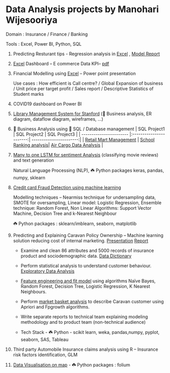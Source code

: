 # Data Analysis projects by Manohari Wijesooriya
Domain : Insurance / Finance / Banking

Tools  : Excel, Power BI, Python, SQL

1) Predicting Resturant tips - Regression analysis in [Excel](https://github.com/mw532fin/analysis/blob/489231e3efe0684c392bae21e650e809b6b0bbc7/Excel/Excel002_Predict%20Restaurant%20tips.xlsx) , [Model Report](https://github.com/mw532fin/analysis/blob/aa0f131cdc16f16c4e33133080db124145b7c346/Excel/Excel002_Resturant%20tips.pdf)
   
3) [Excel](https://github.com/mw532fin/analysis/blob/42d066494ac891bbcbe0b6ecdd53aad82429dc1e/Excel/Excel_001_E%20Commerce%20Dashboard%20Project.xlsx) Dashboard – E commerce Data KPI– [pdf](https://github.com/mw532fin/analysis/blob/42d066494ac891bbcbe0b6ecdd53aad82429dc1e/Excel/Excel_001_E-Commerce%20Dashboard.pdf)
   
5) Financial Modelling using [Excel](https://github.com/mw532fin/analysis/blob/7593115dcc28a7ac515f7d8006f1dd0e302cfefb/Excel/Excel_003_Business_Analysis_with_Excel.xlsx) – Power point presentation
   
   Use cases : How efficient is Call centre? / Global Expansion of business / Unit price per target profit / Sales report / Descriptive Statistics of Student marks
   
7) COVID19 dashboard on Power BI

9) [Library Management System for Stanford](https://github.com/mw532fin/analysis/blob/da755f631d0957a78ada89f592835aa6c526a8db/Business%20Analysis/BA_Project1_Stanford_Library.pdf) (:unicorn: Business analysis, ER diagram, dataflow diagram, wireframes, ...)
    
11) :unicorn: Business Analysis using :space_invader: SQL / Database management
    | SQL Project1            | SQL Project2            | SQL Project3            |
    | ----------------------- |:-----------------------:| -----------------------:|
    | [Retail Mart Management](https://github.com/mw532fin/analysis/blob/1702e379ac69b94c2cbe7ce0132c5c78cd60fb48/SQL/SQL001_Retail_Mart_Management.pdf)  | [School Ranking analysis](https://github.com/mw532fin/analysis/blob/1702e379ac69b94c2cbe7ce0132c5c78cd60fb48/SQL/SQL002_School_Ranking_Analysis.pdf)| [Air Cargo Data Analysis](https://github.com/mw532fin/analysis/blob/1702e379ac69b94c2cbe7ce0132c5c78cd60fb48/SQL/SQL003_Air_Cargo_Data_Analysis%20(1).pdf) |
      
12) [Many to one LSTM for sentiment Analysis](https://github.com/mw532fin/analysis/blob/35ec270f0ac82fb9f449ce700f9fc68abaf0765d/Python/Python_LSTM_Sentiment_anslysis.ipynb) (classifying movie reviews) and text generation
    
    Natural Language Processing (NLP), :shamrock: Python packages keras, pandas, numpy, sklearn
    
14) [Credit card Fraud Detection using machine learning](https://github.com/mw532fin/analysis/blob/5d5b9e945ca154f5671a4ef46d63b00bdc65c173/Python/Python_Credit_Card_Fraud_Detection.ipynb)
    
    Modelling techniques – Nearmiss technique for undersampling data, SMOTE for oversampling, Linear model: Logistic Regression, Ensemble technique: Random Forest, Non Linear Algorithms: Support Vector Machine, Decision Tree and k-Nearest Neighbour
    
    :shamrock: Python packages : sklearn/imblearn, seaborn, matplotlib
    
16) Predicting and Explaining Caravan Policy Ownership – Machine learning solution reducing cost of internal marketing. [Presentation](https://github.com/mw532fin/analysis/blob/aeb1f2778fc6fb547cd8c2e61e17f3322f038140/Python/TMU_Capstone/Project_Presentation.pdf) [Report](https://github.com/mw532fin/analysis/blob/aeb1f2778fc6fb547cd8c2e61e17f3322f038140/Python/TMU_Capstone/Capstone_Project_Report.pdf)
    
    - Examine and clean 86 attributes and 5000 records of insurance product and sociodemographic data. [Data Dictionary](https://github.com/mw532fin/analysis/blob/a5dd0709a47e81dfca3d8150d2ab0e81f4b3fefa/Python/TMU_Capstone/Data%20Dictionary.pdf)
      
    - Perform statistical analysis to understand customer behaviour. [Exploratory Data Analysis](https://github.com/mw532fin/analysis/blob/aeb1f2778fc6fb547cd8c2e61e17f3322f038140/Python/TMU_Capstone/PY01_Capst_EDA%20(3).ipynb)
      
    - [Feature engineering and fit model](https://github.com/mw532fin/analysis/blob/aeb1f2778fc6fb547cd8c2e61e17f3322f038140/Python/TMU_Capstone/PY01_Capst_COIL_sklearn_A.ipynb) using algorithms Naïve Bayes, Random Forest, Decision Tree, Logistic Regression, K Nearest Neighbours. 
      
    - Perform [market basket analysis](https://github.com/mw532fin/analysis/blob/aeb1f2778fc6fb547cd8c2e61e17f3322f038140/Python/TMU_Capstone/PY01_Capst_COIL_Market_Basket_B.ipynb) to describe Caravan customer using Apriori and Fpgrowth algorithms. 
      
    - Write separate reports to technical team explaining modeling methodology and to product team (non-technical audience)
      
    - Tech Stack - :shamrock: Python - scikit learn, weka, pandas,numpy, pyplot, seaborn, SAS, Tableau
   
19) Third party Automobile Insurance claims analysis using R – Insurance risk factors identification, GLM

20) [Data Visualisation on map](https://github.com/mw532fin/analysis/blob/9b6b4561a07155863694f3a22864c2e518c4480b/Python/Python_Data_Visualisation_on_world_map.pdf) - :shamrock: Python packages : folium 






  
